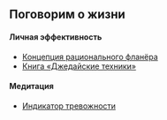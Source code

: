 ## Поговорим о жизни

#### Личная эффективность

- [Концепция рационального фланёра](https://github.com/finelit/blog/blob/master/life/flaneur.md)
- [Книга &laquo;Джедайские техники&raquo;](https://github.com/finelit/blog/blob/master/life/jedis.md)

#### Медитация

- [Индикатор тревожности](https://github.com/finelit/blog/blob/master/life/meditation/anxiety.md)

